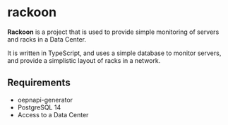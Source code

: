# rackoon

**Rackoon** is a project that is used to provide simple monitoring of
servers and racks in a Data Center.

It is written in TypeScript, and uses a simple database to monitor servers, and
provide a simplistic layout of racks in a network.

## Requirements

- oepnapi-generator
- PostgreSQL 14
- Access to a Data Center
